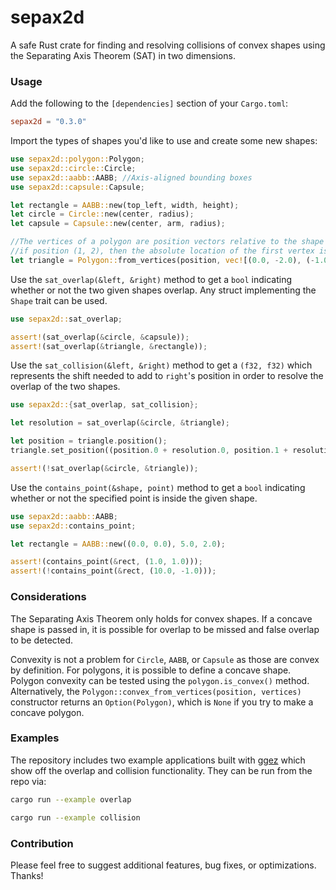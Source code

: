 # sepax2d
A safe Rust crate for finding and resolving collisions of convex shapes using the Separating Axis Theorem (SAT) in two dimensions.

### Usage

Add the following to the `[dependencies]` section of your `Cargo.toml`:

```toml
sepax2d = "0.3.0"
```

Import the types of shapes you'd like to use and create some new shapes:

```rust
use sepax2d::polygon::Polygon;
use sepax2d::circle::Circle;
use sepax2d::aabb::AABB; //Axis-aligned bounding boxes
use sepax2d::capsule::Capsule;

let rectangle = AABB::new(top_left, width, height);
let circle = Circle::new(center, radius);
let capsule = Capsule::new(center, arm, radius);

//The vertices of a polygon are position vectors relative to the shape's position, i.e.
//if position (1, 2), then the absolute location of the first vertex is (1, 0).
let triangle = Polygon::from_vertices(position, vec![(0.0, -2.0), (-1.0, 2.0), (1.0, 2.0)]);
```

Use the `sat_overlap(&left, &right)` method to get a `bool` indicating whether or not the two given shapes overlap.
Any struct implementing the `Shape` trait can be used.

```rust
use sepax2d::sat_overlap;

assert!(sat_overlap(&circle, &capsule));
assert!(sat_overlap(&triangle, &rectangle));
```

Use the `sat_collision(&left, &right)` method to get a `(f32, f32)` which represents the shift needed to add to `right`'s
position in order to resolve the overlap of the two shapes.

```rust
use sepax2d::{sat_overlap, sat_collision};

let resolution = sat_overlap(&circle, &triangle);

let position = triangle.position();
triangle.set_position((position.0 + resolution.0, position.1 + resolution.1));

assert!(!sat_overlap(&circle, &triangle));
```

Use the `contains_point(&shape, point)` method to get a `bool` indicating whether or not the specified point
is inside the given shape.

```rust
use sepax2d::aabb::AABB;
use sepax2d::contains_point;

let rectangle = AABB::new((0.0, 0.0), 5.0, 2.0);

assert!(contains_point(&rect, (1.0, 1.0)));
assert!(!contains_point(&rect, (10.0, -1.0)));
```

### Considerations
The Separating Axis Theorem only holds for convex shapes. If a concave shape is passed in, it is possible
for overlap to be missed and false overlap to be detected.

Convexity is not a problem for `Circle`, `AABB`, or `Capsule` as those are convex by definition. For 
polygons, it is possible to define a concave shape. Polygon convexity can be tested using the 
`polygon.is_convex()` method. Alternatively, the `Polygon::convex_from_vertices(position, vertices)`
constructor returns an `Option(Polygon)`, which is `None` if you try to make a concave polygon.

### Examples
The repository includes two example applications built with [ggez](https://crates.io/crates/ggez)
which show off the overlap and collision functionality. They can be run from the repo via:

```sh
cargo run --example overlap

cargo run --example collision
```

### Contribution
Please feel free to suggest additional features, bug fixes, or optimizations. Thanks!